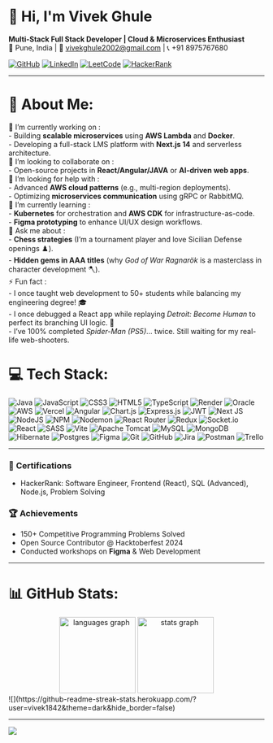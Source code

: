 # 👋 Hi, I'm Vivek Ghule 
**Multi-Stack Full Stack Developer | Cloud & Microservices Enthusiast**  
📍 Pune, India | 📧 vivekghule2002@gmail.com | 📞 +91 8975767680  

[![GitHub](https://img.shields.io/badge/GitHub-Profile-blue?logo=github)](https://github.com/yourusername)
[![LinkedIn](https://img.shields.io/badge/LinkedIn-Connect-blue?logo=linkedin)](https://linkedin.com/in/yourprofile)
[![LeetCode](https://img.shields.io/badge/LeetCode-Solutions-orange?logo=leetcode)](https://leetcode.com/yourprofile)
[![HackerRank](https://img.shields.io/badge/HackerRank-Certified-green?logo=hackerrank)](https://www.hackerrank.com/yourprofile)

---

# 💫 About Me:
🔭 I’m currently working on  :<br>- Building **scalable microservices** using **AWS Lambda** and **Docker**.  <br>- Developing a full-stack LMS platform with **Next.js 14** and serverless architecture. <br> 👯 I’m looking to collaborate on  :<br>- Open-source projects in **React/Angular/JAVA** or **AI-driven web apps**.  <br> 🤝 I’m looking for help with :<br>- Advanced **AWS cloud patterns** (e.g., multi-region deployments).  <br>- Optimizing **microservices communication** using gRPC or RabbitMQ. <br> 🌱 I’m currently learning :<br>- **Kubernetes** for orchestration and **AWS CDK** for infrastructure-as-code.  <br>- **Figma prototyping** to enhance UI/UX design workflows.<br>💬 Ask me about :<br>- **Chess strategies** (I’m a tournament player and love Sicilian Defense openings ♟️).  <br>- **Hidden gems in AAA titles** (why *God of War Ragnarök* is a masterclass in character development 🪓). <br> ⚡ Fun fact :<br>- I once taught web development to 50+ students while balancing my engineering degree! 🎓  <br>- I once debugged a React app while replaying *Detroit: Become Human* to perfect its branching UI logic. 🤖  <br>- I’ve 100% completed *Spider-Man (PS5)*… twice. Still waiting for my real-life web-shooters. 



# 💻 Tech Stack:
![Java](https://img.shields.io/badge/java-%23ED8B00.svg?style=flat&logo=openjdk&logoColor=white) ![JavaScript](https://img.shields.io/badge/javascript-%23323330.svg?style=flat&logo=javascript&logoColor=%23F7DF1E) ![CSS3](https://img.shields.io/badge/css3-%231572B6.svg?style=flat&logo=css3&logoColor=white) ![HTML5](https://img.shields.io/badge/html5-%23E34F26.svg?style=flat&logo=html5&logoColor=white) ![TypeScript](https://img.shields.io/badge/typescript-%23007ACC.svg?style=flat&logo=typescript&logoColor=white) ![Render](https://img.shields.io/badge/Render-%46E3B7.svg?style=flat&logo=render&logoColor=white) ![Oracle](https://img.shields.io/badge/Oracle-F80000?style=flat&logo=oracle&logoColor=white) ![AWS](https://img.shields.io/badge/AWS-%23FF9900.svg?style=flat&logo=amazon-aws&logoColor=white) ![Vercel](https://img.shields.io/badge/vercel-%23000000.svg?style=flat&logo=vercel&logoColor=white) ![Angular](https://img.shields.io/badge/angular-%23DD0031.svg?style=flat&logo=angular&logoColor=white) ![Chart.js](https://img.shields.io/badge/chart.js-F5788D.svg?style=flat&logo=chart.js&logoColor=white) ![Express.js](https://img.shields.io/badge/express.js-%23404d59.svg?style=flat&logo=express&logoColor=%2361DAFB) ![JWT](https://img.shields.io/badge/JWT-black?style=flat&logo=JSON%20web%20tokens) ![Next JS](https://img.shields.io/badge/Next-black?style=flat&logo=next.js&logoColor=white) ![NodeJS](https://img.shields.io/badge/node.js-6DA55F?style=flat&logo=node.js&logoColor=white) ![NPM](https://img.shields.io/badge/NPM-%23CB3837.svg?style=flat&logo=npm&logoColor=white) ![Nodemon](https://img.shields.io/badge/NODEMON-%23323330.svg?style=flat&logo=nodemon&logoColor=%BBDEAD) ![React Router](https://img.shields.io/badge/React_Router-CA4245?style=flat&logo=react-router&logoColor=white) ![Redux](https://img.shields.io/badge/redux-%23593d88.svg?style=flat&logo=redux&logoColor=white) ![Socket.io](https://img.shields.io/badge/Socket.io-black?style=flat&logo=socket.io&badgeColor=010101) ![React](https://img.shields.io/badge/react-%2320232a.svg?style=flat&logo=react&logoColor=%2361DAFB) ![SASS](https://img.shields.io/badge/SASS-hotpink.svg?style=flat&logo=SASS&logoColor=white) ![Vite](https://img.shields.io/badge/vite-%23646CFF.svg?style=flat&logo=vite&logoColor=white) ![Apache Tomcat](https://img.shields.io/badge/apache%20tomcat-%23F8DC75.svg?style=flat&logo=apache-tomcat&logoColor=black) ![MySQL](https://img.shields.io/badge/mysql-4479A1.svg?style=flat&logo=mysql&logoColor=white) ![MongoDB](https://img.shields.io/badge/MongoDB-%234ea94b.svg?style=flat&logo=mongodb&logoColor=white) ![Hibernate](https://img.shields.io/badge/Hibernate-59666C?style=flat&logo=Hibernate&logoColor=white) ![Postgres](https://img.shields.io/badge/postgres-%23316192.svg?style=flat&logo=postgresql&logoColor=white) ![Figma](https://img.shields.io/badge/figma-%23F24E1E.svg?style=flat&logo=figma&logoColor=white) ![Git](https://img.shields.io/badge/git-%23F05033.svg?style=flat&logo=git&logoColor=white) ![GitHub](https://img.shields.io/badge/github-%23121011.svg?style=flat&logo=github&logoColor=white) ![Jira](https://img.shields.io/badge/jira-%230A0FFF.svg?style=flat&logo=jira&logoColor=white) ![Postman](https://img.shields.io/badge/Postman-FF6C37?style=flat&logo=postman&logoColor=white) ![Trello](https://img.shields.io/badge/Trello-%23026AA7.svg?style=flat&logo=Trello&logoColor=white)

---

### 📜 **Certifications**  
- HackerRank: Software Engineer, Frontend (React), SQL (Advanced), Node.js, Problem Solving  

### 🏆 **Achievements**  
- 150+ Competitive Programming Problems Solved  
- Open Source Contributor @ Hacktoberfest 2024  
- Conducted workshops on **Figma** & Web Development  

---

# 📊 GitHub Stats:
<div align="center">
  <img src="https://github-readme-stats.vercel.app/api/top-langs?username=vivek1842&locale=en&hide_title=false&layout=compact&card_width=320&langs_count=5&theme=dracula&hide_border=false" height="150" alt="languages graph"  />
  <img src="https://github-readme-stats.vercel.app/api?username=vivek1842&hide_title=false&hide_rank=false&show_icons=true&include_all_commits=true&count_private=true&disable_animations=false&theme=dracula&locale=en&hide_border=false" height="150" alt="stats graph"  />
</div>
![](https://github-readme-streak-stats.herokuapp.com/?user=vivek1842&theme=dark&hide_border=false)<br/>

---
[![](https://visitcount.itsvg.in/api?id=vivek1842&icon=0&color=0)](https://visitcount.itsvg.in)

<!-- Proudly created with GPRM ( https://gprm.itsvg.in ) -->
